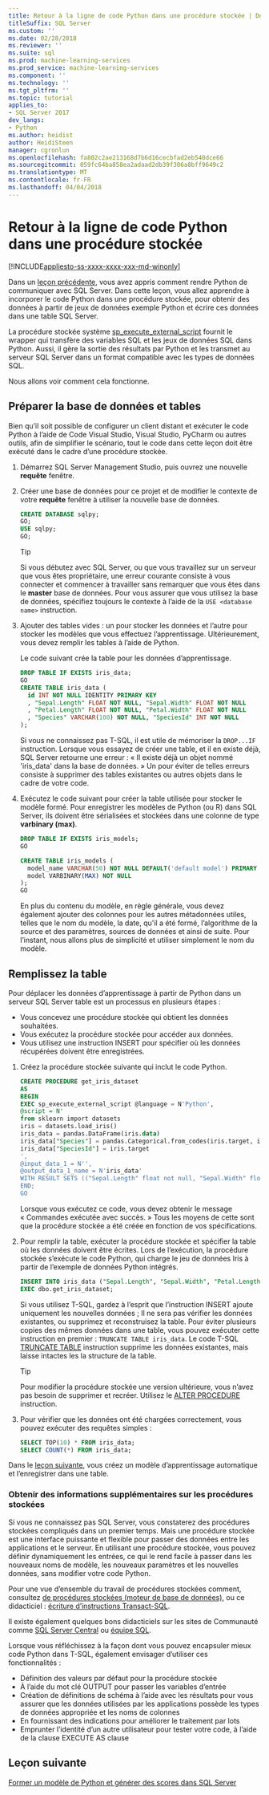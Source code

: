 ```yaml
---
title: Retour à la ligne de code Python dans une procédure stockée | Documents Microsoft
titleSuffix: SQL Server
ms.custom: ''
ms.date: 02/28/2018
ms.reviewer: ''
ms.suite: sql
ms.prod: machine-learning-services
ms.prod_service: machine-learning-services
ms.component: ''
ms.technology: ''
ms.tgt_pltfrm: ''
ms.topic: tutorial
applies_to:
- SQL Server 2017
dev_langs:
- Python
ms.author: heidist
author: HeidiSteen
manager: cgronlun
ms.openlocfilehash: fa802c2ae213168d7b6d16cecbfad2eb540dce66
ms.sourcegitcommit: 059fc64ba858ea2adaad2db39f306a8bff9649c2
ms.translationtype: MT
ms.contentlocale: fr-FR
ms.lasthandoff: 04/04/2018
---
```

# <a name="wrap-python-code-in-a-stored-procedure"></a>Retour à la ligne de code Python dans une procédure stockée
[!INCLUDE[appliesto-ss-xxxx-xxxx-xxx-md-winonly](../../includes/appliesto-ss-xxxx-xxxx-xxx-md-winonly.md)]

Dans un [leçon précédente](run-python-using-t-sql.md), vous avez appris comment rendre Python de communiquer avec SQL Server. Dans cette leçon, vous allez apprendre à incorporer le code Python dans une procédure stockée, pour obtenir des données à partir de jeux de données exemple Python et écrire ces données dans une table SQL Server.

La procédure stockée système [sp_execute_external_script](../../relational-databases/system-stored-procedures/sp-execute-external-script-transact-sql.md) fournit le wrapper qui transfère des variables SQL et les jeux de données SQL dans Python. Aussi, il gère la sortie des résultats par Python et les transmet au serveur SQL Server dans un format compatible avec les types de données SQL.

Nous allons voir comment cela fonctionne.

## <a name="prepare-the-database-and-tables"></a>Préparer la base de données et tables

Bien qu’il soit possible de configurer un client distant et exécuter le code Python à l’aide de Code Visual Studio, Visual Studio, PyCharm ou autres outils, afin de simplifier le scénario, tout le code dans cette leçon doit être exécuté dans le cadre d’une procédure stockée.

1. Démarrez SQL Server Management Studio, puis ouvrez une nouvelle **requête** fenêtre.  

2. Créer une base de données pour ce projet et de modifier le contexte de votre **requête** fenêtre à utiliser la nouvelle base de données.

    ```sql
    CREATE DATABASE sqlpy;
    GO;
    USE sqlpy;
    GO;
    ```

    > [!TIP] 
    > Si vous débutez avec SQL Server, ou que vous travaillez sur un serveur que vous êtes propriétaire, une erreur courante consiste à vous connecter et commencer à travailler sans remarquer que vous êtes dans le **master** base de données. Pour vous assurer que vous utilisez la base de données, spécifiez toujours le contexte à l’aide de la `USE <database name>` instruction.

3. Ajouter des tables vides : un pour stocker les données et l’autre pour stocker les modèles que vous effectuez l’apprentissage. Ultérieurement, vous devez remplir les tables à l’aide de Python.

    Le code suivant crée la table pour les données d’apprentissage.

    ```sql
    DROP TABLE IF EXISTS iris_data;
    GO
    CREATE TABLE iris_data (
      id INT NOT NULL IDENTITY PRIMARY KEY
      , "Sepal.Length" FLOAT NOT NULL, "Sepal.Width" FLOAT NOT NULL
      , "Petal.Length" FLOAT NOT NULL, "Petal.Width" FLOAT NOT NULL
      , "Species" VARCHAR(100) NOT NULL, "SpeciesId" INT NOT NULL
    );
    ```

    Si vous ne connaissez pas T-SQL, il est utile de mémoriser la `DROP...IF` instruction. Lorsque vous essayez de créer une table, et il en existe déjà, SQL Server retourne une erreur : « Il existe déjà un objet nommé 'iris_data' dans la base de données. » Un pour éviter de telles erreurs consiste à supprimer des tables existantes ou autres objets dans le cadre de votre code.

4. Exécutez le code suivant pour créer la table utilisée pour stocker le modèle formé. Pour enregistrer les modèles de Python (ou R) dans SQL Server, ils doivent être sérialisées et stockées dans une colonne de type **varbinary (max)**. 

    ```sql
    DROP TABLE IF EXISTS iris_models;
    GO
    
    CREATE TABLE iris_models (
      model_name VARCHAR(50) NOT NULL DEFAULT('default model') PRIMARY KEY,
      model VARBINARY(MAX) NOT NULL
    );
    GO
    ```

    En plus du contenu du modèle, en règle générale, vous devez également ajouter des colonnes pour les autres métadonnées utiles, telles que le nom du modèle, la date, qu'il a été formé, l’algorithme de la source et des paramètres, sources de données et ainsi de suite. Pour l’instant, nous allons plus de simplicité et utiliser simplement le nom du modèle.

## <a name="populate-the-table"></a>Remplissez la table

Pour déplacer les données d’apprentissage à partir de Python dans un serveur SQL Server table est un processus en plusieurs étapes :

+ Vous concevez une procédure stockée qui obtient les données souhaitées.
+ Vous exécutez la procédure stockée pour accéder aux données.
+ Vous utilisez une instruction INSERT pour spécifier où les données récupérées doivent être enregistrées.

1. Créez la procédure stockée suivante qui inclut le code Python. 

    ```sql
    CREATE PROCEDURE get_iris_dataset
    AS
    BEGIN
    EXEC sp_execute_external_script @language = N'Python', 
    @script = N'
    from sklearn import datasets
    iris = datasets.load_iris()
    iris_data = pandas.DataFrame(iris.data)
    iris_data["Species"] = pandas.Categorical.from_codes(iris.target, iris.target_names)
    iris_data["SpeciesId"] = iris.target
    ', 
    @input_data_1 = N'', 
    @output_data_1_name = N'iris_data'
    WITH RESULT SETS (("Sepal.Length" float not null, "Sepal.Width" float not null, "Petal.Length" float not null, "Petal.Width" float not null, "Species" varchar(100) not null, "SpeciesId" int not null));
    END;
    GO
    ```

    Lorsque vous exécutez ce code, vous devez obtenir le message « Commandes exécutée avec succès. » Tous les moyens de cette sont que la procédure stockée a été créée en fonction de vos spécifications.

2. Pour remplir la table, exécuter la procédure stockée et spécifier la table où les données doivent être écrites. Lors de l’exécution, la procédure stockée s’exécute le code Python, qui charge le jeu de données Iris à partir de l’exemple de données Python intégrés.

    ```sql
    INSERT INTO iris_data ("Sepal.Length", "Sepal.Width", "Petal.Length", "Petal.Width", "Species", "SpeciesId")
    EXEC dbo.get_iris_dataset;
    ```

    Si vous utilisez T-SQL, gardez à l’esprit que l’instruction INSERT ajoute uniquement les nouvelles données ; Il ne sera pas vérifier les données existantes, ou supprimez et reconstruisez la table. Pour éviter plusieurs copies des mêmes données dans une table, vous pouvez exécuter cette instruction en premier : `TRUNCATE TABLE iris_data`. Le code T-SQL [TRUNCATE TABLE](https://docs.microsoft.com/sql/t-sql/statements/truncate-table-transact-sql) instruction supprime les données existantes, mais laisse intactes les la structure de la table.

    > [!TIP]
    > Pour modifier la procédure stockée une version ultérieure, vous n’avez pas besoin de supprimer et recréer. Utilisez le [ALTER PROCEDURE](https://docs.microsoft.com/sql/t-sql/statements/alter-procedure-transact-sql) instruction. 

3. Pour vérifier que les données ont été chargées correctement, vous pouvez exécuter des requêtes simples :

    ```sql
    SELECT TOP(10) * FROM iris_data;
    SELECT COUNT(*) FROM iris_data;
    ```

Dans le [leçon suivante](../tutorials/train-score-using-python-in-tsql.md), vous créez un modèle d’apprentissage automatique et l’enregistrer dans une table.

### <a name="further-reading-about-stored-procedures"></a>Obtenir des informations supplémentaires sur les procédures stockées

Si vous ne connaissez pas SQL Server, vous constaterez des procédures stockées compliqués dans un premier temps. Mais une procédure stockée est une interface puissante et flexible pour passer des données entre les applications et le serveur. En utilisant une procédure stockée, vous pouvez définir dynamiquement les entrées, ce qui le rend facile à passer dans les nouveaux noms de modèle, les nouveaux paramètres et les nouvelles données, sans modifier votre code Python.

Pour une vue d’ensemble du travail de procédures stockées comment, consultez [de procédures stockées (moteur de base de données)](https://docs.microsoft.com/sql/relational-databases/stored-procedures/stored-procedures-database-engine), ou ce didacticiel : [écriture d’instructions Transact-SQL](https://docs.microsoft.com/sql/t-sql/tutorial-writing-transact-sql-statements).

Il existe également quelques bons didacticiels sur les sites de Communauté comme [SQL Server Central](http://www.sqlservercentral.com/) ou [équipe SQL](http://www.sqlteam.com/).

Lorsque vous réfléchissez à la façon dont vous pouvez encapsuler mieux code Python dans T-SQL, également envisager d’utiliser ces fonctionnalités :

+ Définition des valeurs par défaut pour la procédure stockée
+ À l’aide du mot clé OUTPUT pour passer les variables d’entrée
+ Création de définitions de schéma à l’aide avec les résultats pour vous assurer que les données utilisées par les applications possède les types de données appropriée et les noms de colonnes
+ En fournissant des indications pour améliorer le traitement par lots
+ Emprunter l’identité d’un autre utilisateur pour tester votre code, à l’aide de la clause EXECUTE AS clause

## <a name="next-lesson"></a>Leçon suivante

[Former un modèle de Python et générer des scores dans SQL Server](../tutorials/train-score-using-python-in-tsql.md)